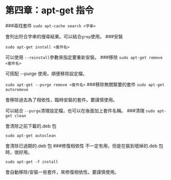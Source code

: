 # 第四章：apt-get 指令
###尋找套件
`sudo apt-cache search <字串>`

會列出符合字串的搜尋結果。可以結合`grep`使用。
###安裝

`sudo apt-get install <套件名>`

可以使用 `--reinstall`參數來指定要重新安裝。
###移除
`sudo apt-get remove <套件名>`

可搭配 --purge 使用，順便移除設定檔。

`sudo apt-get --purge remove <套件名>`
###移除無關緊要的套件
`sudo apt-get autoremove`

會移除過去為了相依性，臨時安裝的套件。要謹慎使用。

可以結合 `--purge`清理設定檔，也可以在後面加上套件名稱。
###清理
`sudo apt-get clean`

會清除之前下載的.deb 包

`sudo apt-get autoclean`

會清除已過期的.deb 包
###修復相依性
不一定有用，但是在裝到壞掉的.deb 包時，很好用。

`sudo apt-get -f install`

會自動移除/安裝一些套件，來修復相依性。要謹慎使用。

